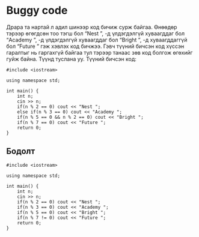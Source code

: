 # Buggy code
Драра та нартай л адил шинээр код бичиж сурж байгаа. Өнөөдөр тэрээр өгөгдсөн тоо тэгш бол “Nest ”, -д үлдэгдэлгүй хуваагддаг бол “Academy ”, -д үлдэгдэлгүй хуваагддаг бол “Bright ”, -д хуваагддаггүй бол “Future ” гэж хэвлэх код бичжээ. Гэвч түүний бичсэн код хүссэн гаралтыг нь гаргахгүй байгаа тул тэрээр танаас зөв код болгож өгөхийг гуйж байна. Түүнд туслана уу.
Түүний бичсэн код:
```
#include <iostream>

using namespace std;

int main() {
    int n;
    cin >> n;
    if(n % 2 == 0) cout << "Nest ";
    else if(n % 3 == 0) cout << "Academy ";
    if(n % 5 == 0 && n % 2 == 0) cout << "Bright ";
    if(n % 7 == 0) cout << "Future ";
    return 0;
}
```

## Бодолт
```
#include <iostream>

using namespace std;

int main() {
    int n;
    cin >> n;
    if(n % 2 == 0) cout << "Nest ";
    if(n % 3 == 0) cout << "Academy ";
    if(n % 5 == 0) cout << "Bright ";
    if(n % 7 != 0) cout << "Future ";
    return 0;
}
```
